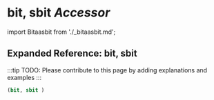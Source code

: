 # **bit, sbit** *Accessor*

import Bitaasbit from './_bitaasbit.md';

<Bitaasbit />

## Expanded Reference: bit, sbit

:::tip
TODO: Please contribute to this page by adding explanations and examples
:::

```lisp
(bit, sbit )
```
